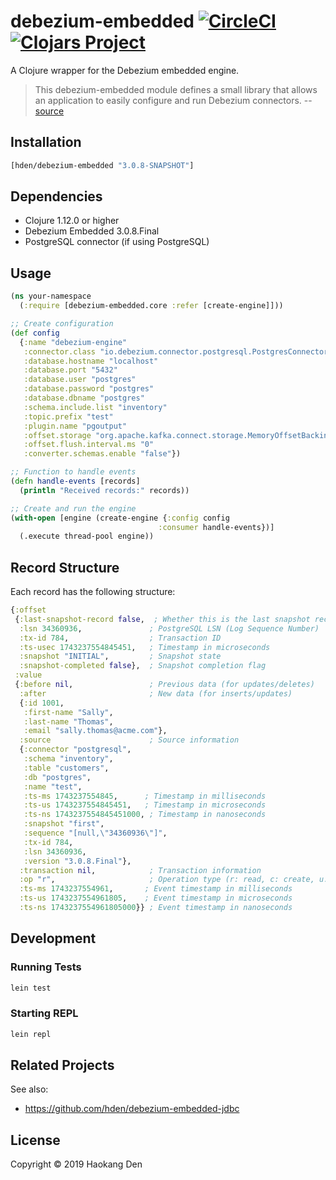 # debezium-embedded [![CircleCI](https://circleci.com/gh/hden/debezium-embedded/tree/master.svg?style=svg)](https://circleci.com/gh/hden/debezium-embedded/tree/master) [![Clojars Project](https://img.shields.io/clojars/v/hden/debezium-embedded.svg)](https://clojars.org/hden/debezium-embedded)

A Clojure wrapper for the Debezium embedded engine.

> This debezium-embedded module defines a small library that allows an application to easily configure and run Debezium connectors. -- [source](https://github.com/debezium/debezium/tree/master/debezium-embedded)

## Installation

```clojure
[hden/debezium-embedded "3.0.8-SNAPSHOT"]
```

## Dependencies

- Clojure 1.12.0 or higher
- Debezium Embedded 3.0.8.Final
- PostgreSQL connector (if using PostgreSQL)

## Usage

```clojure
(ns your-namespace
  (:require [debezium-embedded.core :refer [create-engine]]))

;; Create configuration
(def config
  {:name "debezium-engine"
   :connector.class "io.debezium.connector.postgresql.PostgresConnector"
   :database.hostname "localhost"
   :database.port "5432"
   :database.user "postgres"
   :database.password "postgres"
   :database.dbname "postgres"
   :schema.include.list "inventory"
   :topic.prefix "test"
   :plugin.name "pgoutput"
   :offset.storage "org.apache.kafka.connect.storage.MemoryOffsetBackingStore"
   :offset.flush.interval.ms "0"
   :converter.schemas.enable "false"})

;; Function to handle events
(defn handle-events [records]
  (println "Received records:" records))

;; Create and run the engine
(with-open [engine (create-engine {:config config
                                 :consumer handle-events})]
  (.execute thread-pool engine))
```

## Record Structure

Each record has the following structure:

```clojure
{:offset
 {:last-snapshot-record false,  ; Whether this is the last snapshot record
  :lsn 34360936,               ; PostgreSQL LSN (Log Sequence Number)
  :tx-id 784,                  ; Transaction ID
  :ts-usec 1743237554845451,   ; Timestamp in microseconds
  :snapshot "INITIAL",         ; Snapshot state
  :snapshot-completed false},  ; Snapshot completion flag
 :value
 {:before nil,                 ; Previous data (for updates/deletes)
  :after                       ; New data (for inserts/updates)
  {:id 1001,
   :first-name "Sally",
   :last-name "Thomas",
   :email "sally.thomas@acme.com"},
  :source                      ; Source information
  {:connector "postgresql",
   :schema "inventory",
   :table "customers",
   :db "postgres",
   :name "test",
   :ts-ms 1743237554845,      ; Timestamp in milliseconds
   :ts-us 1743237554845451,   ; Timestamp in microseconds
   :ts-ns 1743237554845451000, ; Timestamp in nanoseconds
   :snapshot "first",
   :sequence "[null,\"34360936\"]",
   :tx-id 784,
   :lsn 34360936,
   :version "3.0.8.Final"},
  :transaction nil,            ; Transaction information
  :op "r",                     ; Operation type (r: read, c: create, u: update, d: delete)
  :ts-ms 1743237554961,       ; Event timestamp in milliseconds
  :ts-us 1743237554961805,    ; Event timestamp in microseconds
  :ts-ns 1743237554961805000}} ; Event timestamp in nanoseconds
```

## Development

### Running Tests

```bash
lein test
```

### Starting REPL

```bash
lein repl
```

## Related Projects

See also:
- https://github.com/hden/debezium-embedded-jdbc

## License
Copyright © 2019 Haokang Den
